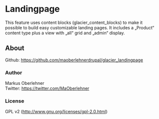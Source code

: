 # Landingpage
This feature uses content blocks (glacier_content_blocks) to make it possible to build easy customizable landing pages. It includes a „Product“ content type plus a view with „all“ grid and „admin“ display.

## About
Github: https://github.com/maoberlehnerdrupal/glacier_landingpage

### Author
Markus Oberlehner  
Twitter: https://twitter.com/MaOberlehner

### License
GPL v2 (http://www.gnu.org/licenses/gpl-2.0.html)
